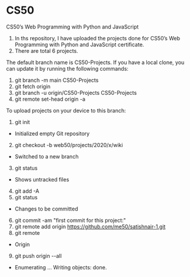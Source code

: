 # CS50
CS50’s Web Programming with Python and JavaScript

1) In ths repository, I have uploaded the projects done for CS50’s Web Programming with Python and JavaScript certificate.
2) There are total 6 projects.

The default branch name is CS50-Projects.
If you have a local clone, you can update it by running the following commands:
1) git branch -m main CS50-Projects
2) git fetch origin
3) git branch -u origin/CS50-Projects CS50-Projects
4) git remote set-head origin -a

To upload projects on your device to this branch:
1) git init
- Initialized empty Git repository
2) git checkout -b web50/projects/2020/x/wiki
- Switched to a new branch
3) git status
- Shows untracked files
4) git add -A
5) git status
- Changes to be committed
6) git commit -am "first commit for this project:"
7) git remote add origin https://github.com/me50/satishnair-1.git
8) git remote
- Origin
9) git push origin --all
- Enumerating ... Writing objects: done.
